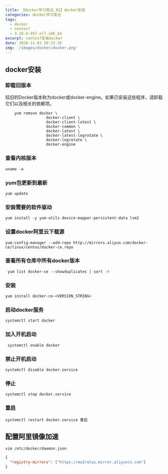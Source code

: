 ```yaml
---
title: 【docker学习笔记_01】docker安装
categories: docker学习笔记
tags:
  - docker
  - centos7
  - 3.10.0-957.el7.x86_64
excerpt: centos7安装docker
date: 2020-11-03 20:33:36
img: '/images/docker/docker.png'
---
```

## docker安装
### 卸载旧版本

较旧的Docker版本称为docker或docker-engine。如果已安装这些程序，请卸载它们以及相关的依赖项。

```shell
    yum remove docker \
                  docker-client \
                  docker-client-latest \
                  docker-common \
                  docker-latest \
                  docker-latest-logrotate \
                  docker-logrotate \
                  docker-engine

```
### 查看内核版本

```shell
uname -a
```
### yum包更新到最新

```shell
yum update
```

### 安装需要的软件驱动

```shell
yum install -y yum-utils device-mapper-persistent-data lvm2
```

### 设置docker阿里云下载源

```shell
yum-config-manager --add-repo http://mirrors.aliyun.com/docker-ce/linux/centos/docker-ce.repo
```

### 查看所有仓库中所有docker版本

```shell
 yum list docker-ce --showduplicates | sort -r
```

### 安装

```shell
yum install docker-ce-<VERSION_STRING>
```





### 启动docker服务

```shell
systemctl start docker
```
### 加入开机启动
```shell
 systemctl enable docker
```


### 禁止开机启动

```shell
systemctl disable docker.service 
```
### 停止

```shell
systemctl stop docker.service
```
### 重启

```shell
systemctl restart docker.service 重启
```
## 配置阿里镜像加速
```shell
vim /etc/docker/daemon.json
```
```json
{
  "registry-mirrors": ["https://mu2ralus.mirror.aliyuncs.com"]
}
```